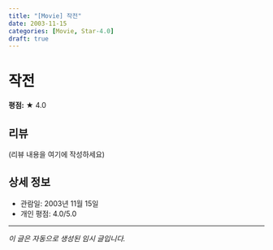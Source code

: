 ```yaml
---
title: "[Movie] 작전"
date: 2003-11-15
categories: [Movie, Star-4.0]
draft: true
---
```


# 작전

**평점:** ★ 4.0

## 리뷰

(리뷰 내용을 여기에 작성하세요)

## 상세 정보

- 관람일: 2003년 11월 15일
- 개인 평점: 4.0/5.0

---

*이 글은 자동으로 생성된 임시 글입니다.*

